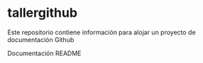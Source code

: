 # tallergithub
Este repositorio contiene información para alojar un proyecto de documentación Github


Documentación README
